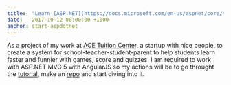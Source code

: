 ```yaml
---
title:  "Learn [ASP.NET](https://docs.microsoft.com/en-us/aspnet/core/tutorials/first-mvc-app-xplat/start-mvc) MVC Core"
date:   2017-10-12 00:00:00 +1000
anchor: start-aspdotnet
---
```

As a project of my work at [ACE Tuition Center](http://acetuitioncentre.com.au/), a startup with nice people, to create a system for school-teacher-student-parent to help students learn faster and funnier with games, score and quizzes. I am required to work with ASP.NET MVC 5 with AngularJS so my actions will be to go throught the [tutorial](https://docs.microsoft.com/en-us/aspnet/core/tutorials/first-mvc-app-xplat/start-mvc), make an [repo](https://github.com/iamstevendao/hello-world-dotnet) and start diving into it.